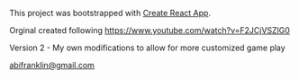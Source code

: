 This project was bootstrapped with [Create React App](https://github.com/facebook/create-react-app).

Orginal created following https://www.youtube.com/watch?v=F2JCjVSZlG0

Version 2 - My own modifications to allow for more customized game play

abifranklin@gmail.com
